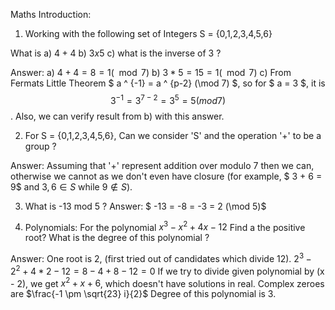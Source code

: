 Maths Introduction:

1. Working with the following set of Integers S = {0,1,2,3,4,5,6}

What is
a) $4 + 4$
b) $3 x 5$
c) what is the inverse of 3 ?

Answer: 
 a) $4 + 4 = 8 = 1 (\mod 7)$
 b) $3 * 5 = 15 = 1 (\mod 7)$
 c) From Fermats Little Theorem
  $ a ^ {-1} = a ^ {p-2} (\mod 7) $, so for $ a = 3 $, it is $$ 3 ^ {-1} = 3 ^ {7 - 2} = 3 ^ {5} = 5 (mod 7)$$. 
  Also, we can verify result from b) with this answer.

2. For S = {0,1,2,3,4,5,6}, Can we consider 'S' and the operation '+' to be a group ?

Answer: Assuming that '+' represent addition over modulo 7 then we can, otherwise we cannot as we don't even have closure (for example, $ 3 + 6 = 9$ and $3, 6 \in S$ while $9 \notin S$).

3. What is -13 mod 5 ?
Answer:   $ -13 = -8 = -3 = 2 (\mod 5)$

4. Polynomials:
 For the polynomial $x^3 − x^2 + 4x − 12$
 Find a the positive root?
 What is the degree of this polynomial ?

Answer:
 One root is 2, (first tried out of candidates which divide 12). $2^3 - 2^2 + 4*2 - 12 = 8 - 4 + 8 - 12 = 0$
 If we try to divide given polynomial by (x - 2), we get $x^2 + x + 6$, which doesn't have solutions in real. Complex zeroes are $\frac{-1 \pm \sqrt{23} i}{2}$
 Degree of this polynomial is 3.
